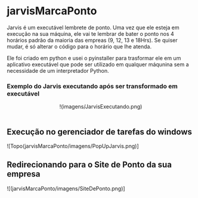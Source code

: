 # jarvisMarcaPonto
Jarvis é um executável lembrete de ponto.
Uma vez que ele esteja em execução na sua máquina, ele vai te lembrar de bater o ponto nos 4 horários padrão da maioria das empreas (9, 12, 13 e 18Hrs). 
Se quiser mudar, é só alterar o código para o horário que lhe atenda.

Ele foi criado em python e usei o pyinstaller para trasformar ele em um aplicativo executável que pode ser utilizado em qualquer máqunina sem a necessidade de um interpretador Python. 

### Exemplo do Jarvis executando após ser transformado em executável 
<div align="center">
!(imagens/JarvisExecutando.png)
</div>
<br>

## Execução no gerenciador de tarefas do windows 
![Topo(jarvisMarcaPonto/imagens/PopUpJarvis.png)]

## Redirecionando para o Site de Ponto da sua empresa
![(jarvisMarcaPonto/imagens/SiteDePonto.png)]
